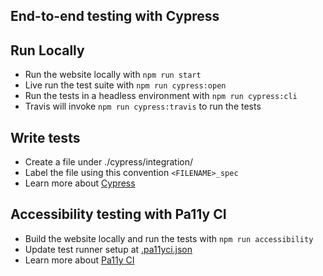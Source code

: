 ## End-to-end testing with Cypress

## Run Locally

* Run the website locally with `npm run start`
* Live run the test suite with `npm run cypress:open`
* Run the tests in a headless environment with `npm run cypress:cli`
* Travis will invoke `npm run cypress:travis` to run the tests

## Write tests

* Create a file under ./cypress/integration/
* Label the file using this convention `<FILENAME>_spec`
* Learn more about [Cypress](https://www.cypress.io/support/)


## Accessibility testing with Pa11y CI
* Build the website locally and run the tests with `npm run accessibility`
* Update test runner setup at [.pa11yci.json](../.pa11yci.json)
* Learn more about [Pa11y CI](https://github.com/pa11y/pa11y-ci)
